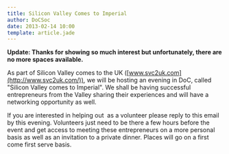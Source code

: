 ```yaml
---
title: Silicon Valley Comes to Imperial
author: DoCSoc
date: 2013-02-14 10:00
template: article.jade
---
```


**Update: Thanks for showing so much interest but unfortunately, there are no more spaces available.**

As part of Silicon Valley comes to the UK ([www.svc2uk.com](http://www.svc2uk.com/)), we will be hosting an evening in DoC, called "Silicon Valley comes to Imperial". We shall be having successful entrepreneurs from the Valley sharing their experiences and will have a networking opportunity as well.


If you are interested in helping out  as a volunteer please reply to this email by this evening. Volunteers just need to be there a few hours before the event and get access to meeting these entrepreneurs on a more personal basis as well as an invitation to a private dinner. Places will go on a first come first serve basis.
